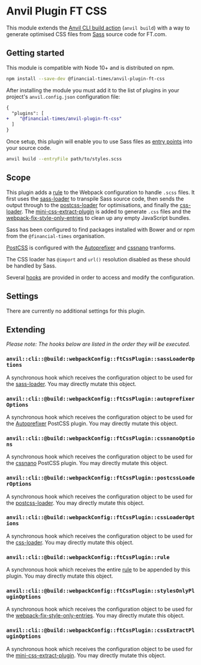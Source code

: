 # Anvil Plugin FT CSS

This module extends the [Anvil CLI build action][cli] (`anvil build`) with a way to generate optimised CSS files from [Sass] source code for FT.com.

[cli]: https://github.com/Financial-Times/anvil/tree/master/packages/anvil#build
[Sass]: https://sass-lang.com/

## Getting started

This module is compatible with Node 10+ and is distributed on npm.

```sh
npm install --save-dev @financial-times/anvil-plugin-ft-css
```

After installing the module you must add it to the list of plugins in your project's `anvil.config.json` configuration file:

```diff
{
  "plugins": [
+    "@financial-times/anvil-plugin-ft-css"
  ]
}
```

Once setup, this plugin will enable you to use Sass files as [entry points] into your source code.

```sh
anvil build --entryFile path/to/styles.scss
```

[entry points]: https://github.com/Financial-Times/anvil/tree/master/packages/anvil#entry-points


## Scope

This plugin adds a [rule] to the Webpack configuration to handle `.scss` files. It first uses the [sass-loader] to transpile Sass source code, then sends the output through to the [postcss-loader] for optimisations, and finally the [css-loader]. The [mini-css-extract-plugin] is added to generate `.css` files and the [webpack-fix-style-only-entries] to clean up any empty JavaScript bundles.

Sass has been configured to find packages installed with Bower and or npm from the `@financial-times` organisation.

[PostCSS] is configured with the [Autoprefixer] and [cssnano] tranforms.

The CSS loader has `@import` and `url()` resolution disabled as these should be handled by Sass.

Several [hooks](#extending) are provided in order to access and modify the configuration.

[rule]: https://webpack.js.org/configuration/module/#rule
[sass-loader]: https://github.com/webpack-contrib/sass-loader
[postcss-loader]: https://github.com/postcss/postcss-loader
[css-loader]: https://github.com/webpack-contrib/css-loader
[mini-css-extract-plugin]: https://github.com/webpack-contrib/mini-css-extract-plugin
[webpack-fix-style-only-entries]: https://github.com/fqborges/webpack-fix-style-only-entries
[PostCSS]: https://postcss.org/
[Autoprefixer]: https://github.com/postcss/autoprefixer
[cssnano]: https://cssnano.co/


## Settings

There are currently no additional settings for this plugin.


## Extending

_Please note: The hooks below are listed in the order they will be executed._

### `anvil::cli::@build::webpackConfig::ftCssPlugin::sassLoaderOptions`

A synchronous hook which receives the configuration object to be used for the [sass-loader]. You may directly mutate this object.

### `anvil::cli::@build::webpackConfig::ftCssPlugin::autoprefixerOptions`

A synchronous hook which receives the configuration object to be used for the [Autoprefixer] PostCSS plugin. You may directly mutate this object.

### `anvil::cli::@build::webpackConfig::ftCssPlugin::cssnanoOptions`

A synchronous hook which receives the configuration object to be used for the [cssnano] PostCSS plugin. You may directly mutate this object.

### `anvil::cli::@build::webpackConfig::ftCssPlugin::postcssLoaderOptions`

A synchronous hook which receives the configuration object to be used for the [postcss-loader]. You may directly mutate this object.

### `anvil::cli::@build::webpackConfig::ftCssPlugin::cssLoaderOptions`

A synchronous hook which receives the configuration object to be used for the [css-loader]. You may directly mutate this object.

### `anvil::cli::@build::webpackConfig::ftCssPlugin::rule`

A synchronous hook which receives the entire [rule] to be appended by this plugin. You may directly mutate this object.

### `anvil::cli::@build::webpackConfig::ftCssPlugin::stylesOnlyPluginOptions`

A synchronous hook which receives the configuration object to be used for the [webpack-fix-style-only-entries]. You may directly mutate this object.

### `anvil::cli::@build::webpackConfig::ftCssPlugin::cssExtractPluginOptions`

A synchronous hook which receives the configuration object to be used for the [mini-css-extract-plugin]. You may directly mutate this object.
